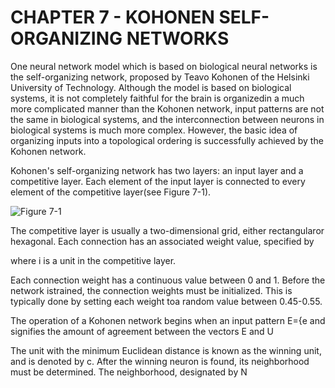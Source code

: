# CHAPTER 7 - KOHONEN SELF-ORGANIZING NETWORKS

One neural network model which is based on biological neural networks is the self-organizing network, proposed by Teavo Kohonen of the Helsinki University of Technology. Although the model is based on biological systems, it is not completely faithful for the brain is organizedin a much more complicated manner than the Kohonen network, input patterns are not the same in biological systems, and the interconnection between neurons in biological systems is much more complex.  However, the basic idea of organizing inputs into a topological ordering is successfully achieved by the Kohonen network.


Kohonen's self-organizing network has two layers: an input layer and a competitive layer. Each element of the input layer is connected to every element of the competitive layer(see Figure 7-1).  

![Figure 7-1](../img/ch07_1.jpg "Figure 7-1")

The competitive layer is usually a two-dimensional grid, either rectangularor hexagonal.  Each connection has an associated weight value, specified by

where
i is a unit in the competitive layer.

Each connection weight has a continuous value between 0 and 1.  Before the network istrained, the connection weights must be initialized.  This is typically done by setting each weight toa random value between 0.45-0.55.

The operation of a Kohonen network begins when an input pattern E={e
and signifies the amount of agreement between the vectors E and U

The unit with the minimum Euclidean distance is known as the winning unit, and is denoted by c.
After the winning neuron is found, its neighborhood must be determined.  The neighborhood, designated by N
